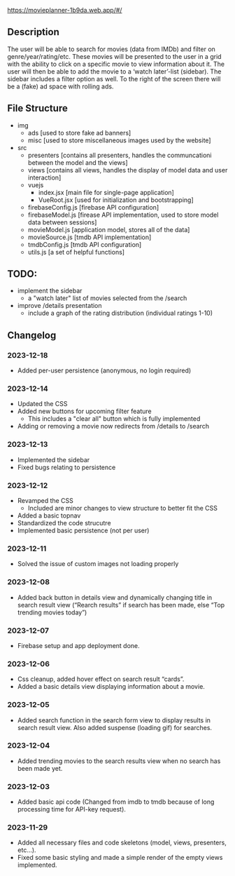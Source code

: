 https://movieplanner-1b9da.web.app/#/


## Description
The user will be able to search for movies (data from IMDb) and filter on genre/year/rating/etc. These movies will be presented to the user in a grid with the ability to click on a specific movie to view information about it. The user will then be able to add the movie to a ‘watch later’-list (sidebar). The sidebar includes a filter option as well. To the right of the screen there will be a (fake) ad space with rolling ads.


## File Structure
- img
  - ads [used to store fake ad banners]
  - misc [used to store miscellaneous images used by the website]
- src
  - presenters [contains all presenters, handles the communcationi between the model and the views]
  - views [contains all views, handles the display of model data and user interaction]
  - vuejs
    - index.jsx [main file for single-page application]
    - VueRoot.jsx [used for initialization and bootstrapping]
  - firebaseConfig.js [firebase API configuration]
  - firebaseModel.js [firease API implementation, used to store model data between sessions]
  - movieModel.js [application model, stores all of the data]
  - movieSource.js [tmdb API implementation]
  - tmdbConfig.js [tmdb API configuration]
  - utils.js [a set of helpful functions]


## TODO:
- implement the sidebar
  - a "watch later" list of movies selected from the /search
- improve /details presentation
  - include a graph of the rating distribution (individual ratings 1-10)


## Changelog

### 2023-12-18
- Added per-user persistence (anonymous, no login required)


### 2023-12-14
- Updated the CSS
- Added new buttons for upcoming filter feature
  - This includes a "clear all" button which is fully implemented
- Adding or removing a movie now redirects from /details to /search

### 2023-12-13
- Implemented the sidebar
- Fixed bugs relating to persistence

### 2023-12-12
- Revamped the CSS
  - Included are minor changes to view structure to better fit the CSS
- Added a basic topnav
- Standardized the code strucutre
- Implemented basic persistence (not per user)

### 2023-12-11
- Solved the issue of custom images not loading properly

### 2023-12-08
- Added back button in details view and dynamically changing title in search result view (“Rearch results” if search has been made, else “Top trending movies today”)

### 2023-12-07
- Firebase setup and app deployment done.

### 2023-12-06
- Css cleanup, added hover effect on search result “cards”.
- Added a basic details view displaying information about a movie.

### 2023-12-05
- Added search function in the search form view to display results in search result view. Also added suspense (loading gif) for searches.

### 2023-12-04
- Added trending movies to the search results view when no search has been made yet.

### 2023-12-03
- Added basic api code (Changed from imdb to tmdb because of long processing time for API-key request).

### 2023-11-29
- Added all necessary files and code skeletons (model, views, presenters, etc…).
- Fixed some basic styling and made a simple render of the empty views implemented.
